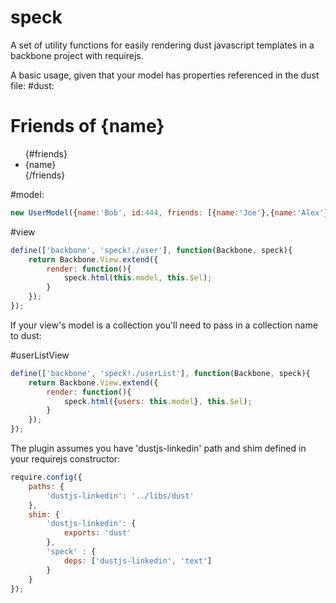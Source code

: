 speck
=====

A set of utility functions for easily rendering dust javascript templates in a backbone project with requirejs. 

A basic usage, given that your model has properties referenced in the dust file:
#dust:
<h1>Friends of {name}</h1>
<ul>
{#friends}
 <li>{name}</li>
{/friends}
</ul>

#model:
```javascript
new UserModel({name:'Bob', id:444, friends: [{name:'Joe'},{name:'Alex'}]});
```

#view
```javascript
define(['backbone', 'speck!./user'], function(Backbone, speck){
	return Backbone.View.extend({
		render: function(){
			speck.html(this.model, this.$el);
		}
	});
});
```

If your view's model is a collection you'll need to pass in a collection name to dust:

#userListView
```javascript
define(['backbone', 'speck!./userList'], function(Backbone, speck){
	return Backbone.View.extend({
		render: function(){
			speck.html({users: this.model}, this.$el);
		}
	});
});
```

The plugin assumes you have 'dustjs-linkedin' path and shim defined in your requirejs constructor:

```javascript
require.config({
	paths: {
		'dustjs-linkedin': '../libs/dust'
	},
	shim: {
		'dustjs-linkedin': {
			exports: 'dust'
		},
		'speck' : {
			deps: ['dustjs-linkedin', 'text']
		}
	}
});
```